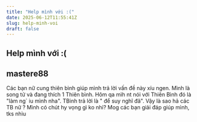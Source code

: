 ```yaml
---
title: "Help mình với :("
date: 2025-06-12T11:55:41Z
slug: help-minh-voi
draft: false
---
```


## Help mình với :(

## mastere88

Các bạn nữ cung thiên bình giúp mình trả lời vấn đề này xíu ngen.
Mình là song tử và đang thích 1 Thiên bình. Hôm qa mìh nt nói với Thiên Bình đó là "làm ng` iu mình nha". TBinh trả lời là " để suy nghĩ đã". Vậy là sao hả các TB nữ ? Mình có chút hy vọng gì ko nhỉ? Mog các bạn giải đáp giúp mình, tks nhìu